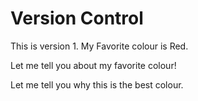 # Version Control

This is version 1. My Favorite colour is Red.

Let me tell you about my favorite colour!

Let me tell you why this is the best colour.
